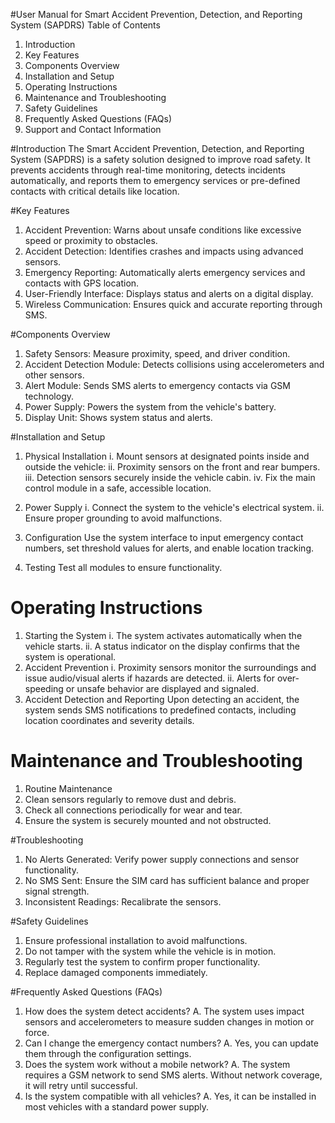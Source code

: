 #User Manual for Smart Accident Prevention, Detection, and Reporting System (SAPDRS)
Table of Contents
1. Introduction
2. Key Features
3. Components Overview
4. Installation and Setup
5. Operating Instructions
6. Maintenance and Troubleshooting
7. Safety Guidelines
8. Frequently Asked Questions (FAQs)
9. Support and Contact Information
    
#Introduction
The Smart Accident Prevention, Detection, and Reporting System (SAPDRS) is a safety solution designed to improve road safety. It prevents accidents through real-time monitoring, detects incidents automatically, and reports them to emergency services or pre-defined contacts with critical details like location.

#Key Features
  1. Accident Prevention: Warns about unsafe conditions like excessive speed or proximity to obstacles.
  2. Accident Detection: Identifies crashes and impacts using advanced sensors.
  3. Emergency Reporting: Automatically alerts emergency services and contacts with GPS location.
  4. User-Friendly Interface: Displays status and alerts on a digital display.
  5. Wireless Communication: Ensures quick and accurate reporting through SMS.
  
#Components Overview
  1. Safety Sensors: Measure proximity, speed, and driver condition.
  2. Accident Detection Module: Detects collisions using accelerometers and other sensors.
  3. Alert Module: Sends SMS alerts to emergency contacts via GSM technology.
  4. Power Supply: Powers the system from the vehicle's battery.
  5. Display Unit: Shows system status and alerts.

#Installation and Setup
  1. Physical Installation
    i. Mount sensors at designated points inside and outside the vehicle:
    ii. Proximity sensors on the front and rear bumpers.
    iii. Detection sensors securely inside the vehicle cabin.
    iv. Fix the main control module in a safe, accessible location.

3. Power Supply
    i. Connect the system to the vehicle's electrical system.
    ii. Ensure proper grounding to avoid malfunctions.

4. Configuration
    Use the system interface to input emergency contact numbers, set threshold values for alerts, and enable location tracking.

5. Testing
Test all modules to ensure functionality.

# Operating Instructions
  1. Starting the System
      i. The system activates automatically when the vehicle starts.
      ii. A status indicator on the display confirms that the system is operational.
  2. Accident Prevention
      i. Proximity sensors monitor the surroundings and issue audio/visual alerts if hazards are detected.
      ii. Alerts for over-speeding or unsafe behavior are displayed and signaled.
  3. Accident Detection and Reporting
Upon detecting an accident, the system sends SMS notifications to predefined contacts, including location coordinates and severity details.
# Maintenance and Troubleshooting
1. Routine Maintenance
2. Clean sensors regularly to remove dust and debris.
3. Check all connections periodically for wear and tear.
4. Ensure the system is securely mounted and not obstructed.

#Troubleshooting
1. No Alerts Generated: Verify power supply connections and sensor functionality.
2. No SMS Sent: Ensure the SIM card has sufficient balance and proper signal strength.
3. Inconsistent Readings: Recalibrate the sensors.

#Safety Guidelines
1. Ensure professional installation to avoid malfunctions.
2. Do not tamper with the system while the vehicle is in motion.
3. Regularly test the system to confirm proper functionality.
4. Replace damaged components immediately.

#Frequently Asked Questions (FAQs)
1. How does the system detect accidents?
A. The system uses impact sensors and accelerometers to measure sudden changes in motion or
force.
2. Can I change the emergency contact numbers?
A. Yes, you can update them through the configuration settings.
3. Does the system work without a mobile network?
A. The system requires a GSM network to send SMS alerts. Without network coverage, it will retry
until successful.
4. Is the system compatible with all vehicles?
A. Yes, it can be installed in most vehicles with a standard power supply.
